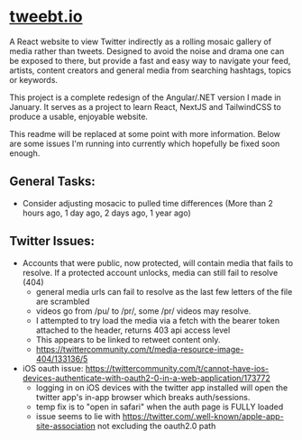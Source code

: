 # [tweebt.io](https://tweebt.io)

A React website to view Twitter indirectly as a rolling mosaic gallery of media rather than tweets.
Designed to avoid the noise and drama one can be exposed to there, but provide a fast and easy way to navigate your feed, artists, content creators and general media from searching hashtags, topics or keywords.

This project is a complete redesign of the Angular/.NET version I made in January.
It serves as a project to learn React, NextJS and TailwindCSS to produce a usable, enjoyable website.

This readme will be replaced at some point with more information.
Below are some issues I'm running into currently which hopefully be fixed soon enough.

## General Tasks:
- Consider adjusting mosacic to pulled time differences (More than 2 hours ago, 1 day ago, 2 days ago, 1 year ago)

## Twitter Issues:
- Accounts that were public, now protected, will contain media that fails to resolve. If a protected account unlocks, media can still fail to resolve (404)
	- general media urls can fail to resolve as the last few letters of the file are scrambled
	- videos go from /pu/ to /pr/, some /pr/ videos may resolve.
	- I attempted to try load the media via a fetch with the bearer token attached to the header, returns 403 api access level
	- This appears to be linked to retweet content only.
	- https://twittercommunity.com/t/media-resource-image-404/133136/5
- iOS oauth issue: https://twittercommunity.com/t/cannot-have-ios-devices-authenticate-with-oauth2-0-in-a-web-application/173772
	- logging in on iOS devices with the twitter app installed will open the twitter app's in-app browser which breaks auth/sessions.
	- temp fix is to "open in safari" when the auth page is FULLY loaded
	- issue seems to lie with https://twitter.com/.well-known/apple-app-site-association not excluding the oauth2.0 path